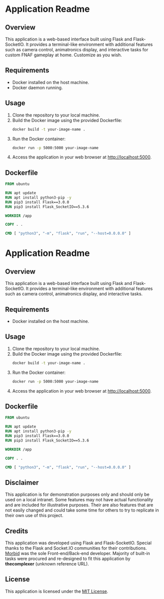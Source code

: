# Application Readme

## Overview
This application is a web-based interface built using Flask and Flask-SocketIO. It provides a terminal-like environment with additional features such as camera control, animatronics display, and interactive tasks for custom FNAF gameplay at home. Customize as you wish.

## Requirements
- Docker installed on the host machine.
- Docker daemon running.

## Usage
1. Clone the repository to your local machine.
2. Build the Docker image using the provided Dockerfile:
    ```bash
    docker build -t your-image-name .
    ```
3. Run the Docker container:
    ```bash
    docker run -p 5000:5000 your-image-name
    ```
4. Access the application in your web browser at [http://localhost:5000](http://localhost:5000).

## Dockerfile
```Dockerfile
FROM ubuntu

RUN apt update
RUN apt install python3-pip -y
RUN pip3 install Flask==3.0.0
RUN pip3 install Flask_SocketIO==5.3.6

WORKDIR /app

COPY . .

CMD [ "python3", "-m", "flask", "run", "--host=0.0.0.0" ]
```

# Application Readme

## Overview
This application is a web-based interface built using Flask and Flask-SocketIO. It provides a terminal-like environment with additional features such as camera control, animatronics display, and interactive tasks.

## Requirements
- Docker installed on the host machine.

## Usage
1. Clone the repository to your local machine.
2. Build the Docker image using the provided Dockerfile:
    ```bash
    docker build -t your-image-name .
    ```
3. Run the Docker container:
    ```bash
    docker run -p 5000:5000 your-image-name
    ```
4. Access the application in your web browser at [http://localhost:5000](http://localhost:5000).

## Dockerfile
```Dockerfile
FROM ubuntu

RUN apt update
RUN apt install python3-pip -y
RUN pip3 install Flask==3.0.0
RUN pip3 install Flask_SocketIO==5.3.6

WORKDIR /app

COPY . .

CMD [ "python3", "-m", "flask", "run", "--host=0.0.0.0" ]
```

## Disclaimer
This application is for demonstration purposes only and should only be used on a local intranet. Some features may not have actual functionality and are included for illustrative purposes. Their are also features that are not easily changed and could take some time for others to try to replicate in their own use of this project.

## Credits
This application was developed using Flask and Flask-SocketIO. Special thanks to the Flask and Socket.IO communities for their contributions. [Morbid](https://github.com/Morbid1134) was the sole Front-end/Back-end developer. Majority of built-in tasks were procured and re-designed to fit this application by **thecomplexer** (unknown reference URL).

## License
This application is licensed under the [MIT License](LICENSE).